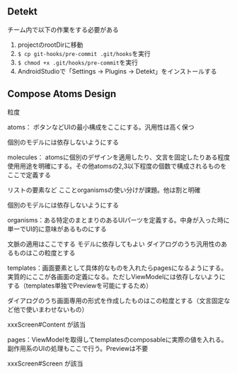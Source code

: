 ## Detekt

チーム内で以下の作業をする必要がある

1. projectのrootDirに移動
2. `$ cp git-hooks/pre-commit .git/hooks`を実行
3. `$ chmod +x .git/hooks/pre-commit`を実行
4. AndroidStudioで「Settings → Plugins → Detekt」をインストールする 

## Compose Atoms Design
粒度

atoms： ボタンなどUIの最小構成をここにする。汎用性は高く保つ

個別のモデルには依存しないようにする


molecules： atomsに個別のデザインを適用したり、文言を固定したりある程度使用用途を明確にする。その他atomsの2,3以下程度の個数で構成されるものをここで定義する

リストの要素など
こことorganismsの使い分けが課題。他は割と明確

個別のモデルには依存しないようにする




organisms：ある特定のまとまりのあるUIパーツを定義する。中身が入った時に単一でUI的に意味があるものにする

文脈の適用はここでする
モデルに依存してもよい
ダイアログのうち汎用性のあるものはこの粒度とする


templates：画面要素として具体的なものを入れたらpagesになるようにする。実質的にここが各画面の定義になる。ただしViewModelには依存しないようにする（templates単独でPreviewを可能にするため）

ダイアログのうち画面専用の形式を作成したものはこの粒度とする（文言固定など他で使いまわせないもの）

xxxScreen#Content が該当


pages：ViewModelを取得してtemplatesのcomposableに実際の値を入れる。副作用系のUIの処理もここで行う。Previewは不要


xxxScreen#Screen が該当
